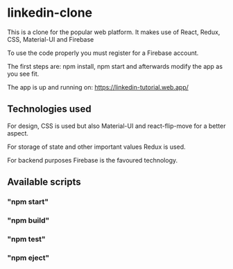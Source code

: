 # linkedin-clone

This is a clone for the popular web platform. It makes use of React, Redux, CSS, Material-UI and Firebase

To use the code properly you must register for a Firebase account.

The first steps are: npm install, npm start and afterwards modify the app as you see fit.

The app is up and running on: https://linkedin-tutorial.web.app/

## Technologies used

For design, CSS is used but also Material-UI and react-flip-move for a better aspect.

For storage of state and other important values Redux is used.

For backend purposes Firebase is the favoured technology.


## Available scripts

### "npm start"

### "npm build"

### "npm test"

### "npm eject"
